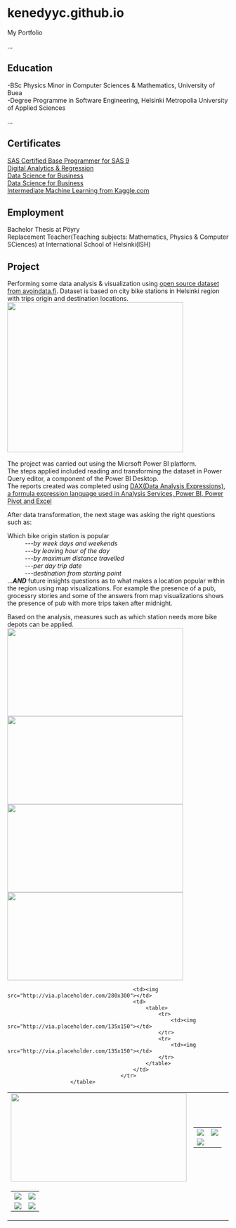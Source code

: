 # kenedyyc.github.io
My Portfolio

...
## Education
-BSc Physics Minor in Computer Sciences & Mathematics, University of Buea </br>
-Degree Programme in Software Engineering, Helsinki Metropolia University of Applied Sciences


...
## Certificates
<a href="https://www.credly.com/badges/1ae79ca1-5702-445d-a713-5cbd1a363215/public_url">SAS Certified Base Programmer for SAS 9 </a> </br>
<a href="https://courses.cognitiveclass.ai/certificates/914e4d207c6c4369be670d0ac3b356fc">Digital Analytics & Regression </a> </br>
<a href="https://www.credly.com/badges/e1369143-16b0-4716-aa1b-d4c57d6f9c4a/public_url">Data Science for Business</a></br>
<a href="https://www.credly.com/badges/e1369143-16b0-4716-aa1b-d4c57d6f9c4a/public_url">Data Science for Business</a></br>
<a href="https://i.ibb.co/bz8XY1h/Kenedy-Intermediate-Machine-Learning.png">Intermediate Machine Learning from Kaggle.com</a></br>

## Employment
Bachelor Thesis at Pöyry </br>
Replacement Teacher(Teaching subjects: Mathematics, Physics & Computer SCiences) at International School of Helsinki(ISH)


## Project

Performing some data analysis & visualization using <a href="https://www.avoindata.fi/data/en_GB/dataset/helsingin-ja-espoon-kaupunkipyorilla-ajatut-matkat">open source dataset from avoindata.fi</a>.
Dataset is based on city bike stations in Helsinki region with trips origin and  destination locations.
<img src="https://i.ibb.co/C5MSkbf/BIVIZ1data.png" width="400"
     height="341"> </br>
</br>The project was carried out using the Micrsoft Power BI platform.</br>
The steps applied included reading and transforming the dataset in Power Query editor, a component of the Power BI Desktop.</br>
The reports created was completed using <a href="https://docs.microsoft.com/en-us/dax/dax-overview">DAX(Data Analysis Expressions), a formula expression language used in Analysis Services, Power BI, Power Pivot and Excel</a>

After data transformation, the next stage was asking the right questions such as:
<dl>
  <dt>Which bike origin station is popular</dt>
  <i><dd>---by week days and weekends</dd></i>
  <i><dd>---by leaving hour of the day</dd></i>
  <i><dd>---by maximum distance travelled</dd></i>
  <i><dd>---per day trip date</dd></i>
  <i><dd>---destination from starting point</dd></i>
  ...<i><strong>AND</strong></i> future insights questions as to what makes a location popular within the region using map visualizations.
  For example the presence of a pub, grocessry stories and some of the answers from map visualizations shows the presence
  of pub with more trips taken after midnight. 
</dl>
Based on the analysis, measures such as which station needs more bike depots can be applied.

<img src="https://i.ibb.co/bsxZtnF/BIVIZ4.png" width="400"  height="200"> 
<img src="https://i.ibb.co/drNC3Ym/BIVIZ3.png" width="400"  height="200"> 
<img src="https://i.ibb.co/J2qYrJV/BIVIZ2.png" width="400"  height="200">
<img src="https://i.ibb.co/3CsbCmt/BIVIZ1.png" width="400"  height="200">

<table width="100%">
                            <tr>
                                <td width="60%">
                                    <img src="https://i.ibb.co/bsxZtnF/BIVIZ4.png" width="400"  height="200"> 
                                </td>
                                <td width="40%">
                                    <table>
                                        <tr>
                                            <td><img src="http://via.placeholder.com/135x150"></td>
                                            <td><img src="http://via.placeholder.com/135x150"></td>
                                        </tr>
                                        <tr>
                                            <td><img src="http://via.placeholder.com/280x300"></td>
                                        </tr>
                                    </table>
                                </td>
                            </tr>
                            <tr>
                                <td>
                                 <table>
                                     <tr>
                                         <td><img src="http://via.placeholder.com/135x150"></td>
                                         <td><img src="http://via.placeholder.com/135x150"></td>
                                     </tr>
                                     <tr>
                                         <td><img src="http://via.placeholder.com/135x150"></td>
                                         <td><img src="http://via.placeholder.com/135x150"></td>
                                     </tr>
                                 </table>
                             </td>

                                            <td><img src="http://via.placeholder.com/280x300"></td>
                                            <td>
                                                <table>
                                                    <tr>
                                                        <td><img src="http://via.placeholder.com/135x150"></td>
                                                    </tr>
                                                    <tr>
                                                        <td><img src="http://via.placeholder.com/135x150"></td>
                                                    </tr>
                                                </table>
                                            </td>
                                        </tr>
                        </table>